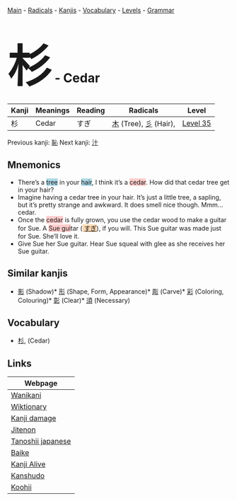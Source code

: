 <style> bigfont {font-size: 100px}</style>
[Main](../README.md) -
[Radicals](../radicals.md) -
[Kanjis](../kanjis.md) -
[Vocabulary](../vocabulary.md) -
[Levels](../levels.md) -
[Grammar](../grammar.md)
# <bigfont> 杉</bigfont> - Cedar 

| Kanji | Meanings | Reading | Radicals | Level |
| --- | --- | --- | --- | --- |
| 杉 | Cedar | すぎ | [木](../radicals/木.md) (Tree), [彡](../radicals/彡.md) (Hair),  | [Level 35](../levels/wk_level35.md) |

Previous kanji: [恥](恥.md) Next kanji: [汁](汁.md) 

## Mnemonics
 * There’s a <span style="background-color:#ADD8E6"> tree</span> in your <span style="background-color:#ADD8E6"> hair</span>, I think it’s a <span style="background-color:#ffcccb"> cedar</span>. How did that cedar tree get in your hair?
* Imagine having a cedar tree in your hair. It’s just a little tree, a sapling, but it’s pretty strange and awkward. It does smell nice though. Mmm… cedar.
* Once the <span style="background-color:#ffcccb"> cedar</span> is fully grown, you use the cedar wood to make a guitar for Sue. A <span style="background-color:#ffcccb"> Sue gui</span>tar (<span style="background-color:#fed8b1"> [すぎ](https://jisho.org/search/すぎ)</span>), if you will. This Sue guitar was made just for Sue. She’ll love it.
* Give Sue her Sue guitar. Hear Sue squeal with glee as she receives her Sue guitar.


## Similar kanjis
 * [影](影.md) (Shadow)* [形](形.md) (Shape, Form, Appearance)* [彫](彫.md) (Carve)* [彩](彩.md) (Coloring, Colouring)* [彰](彰.md) (Clear)* [須](須.md) (Necessary)


## Vocabulary
 * [杉](../vocabulary/杉.md), (Cedar)



## Links 

| Webpage |
| --- |
| [Wanikani          ](https://www.wanikani.com/kanji/杉) |
| [Wiktionary        ](https://en.wiktionary.org/wiki/杉) |
| [Kanji damage      ](http://www.kanjidamage.com/kanji/search?utf8=✓&q=杉) |
| [Jitenon           ](https://jitenon.com/kanji/杉) |
| [Tanoshii japanese ](https://www.tanoshiijapanese.com/dictionary/kanji.cfm?k=杉) |
| [Baike             ](https://baike.baidu.com/item/杉) |
| [Kanji Alive       ](https://app.kanjialive.com/杉) |
| [Kanshudo          ](https://www.kanshudo.com/searchmn?q=杉) |
| [Koohii            ](https://kanji.koohii.com/study/kanji/杉) |
